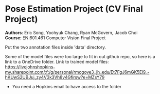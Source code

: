 # Pose Estimation Project (CV Final Project)

**Authors**: Eric Song, Yoohyuk Chang, Ryan McGovern, Jacob Choi  
**Course**: EN.601.461 Computer Vision Final Project



Put the two annotation files inside 'data' directory.

Some of the model files were too large to fit in out github repo, so here is a link to a OneDrive folder.
Link to trained model files: https://livejohnshopkins-my.sharepoint.com/:f:/g/personal/rmcgove3_jh_edu/Et7FgJ6mGK5El9_-hKUwS2UBJuj_zy4V3k3Vh8v4Gfirsw?e=MZsY79
* You need a Hopkins email to have access to the folder
